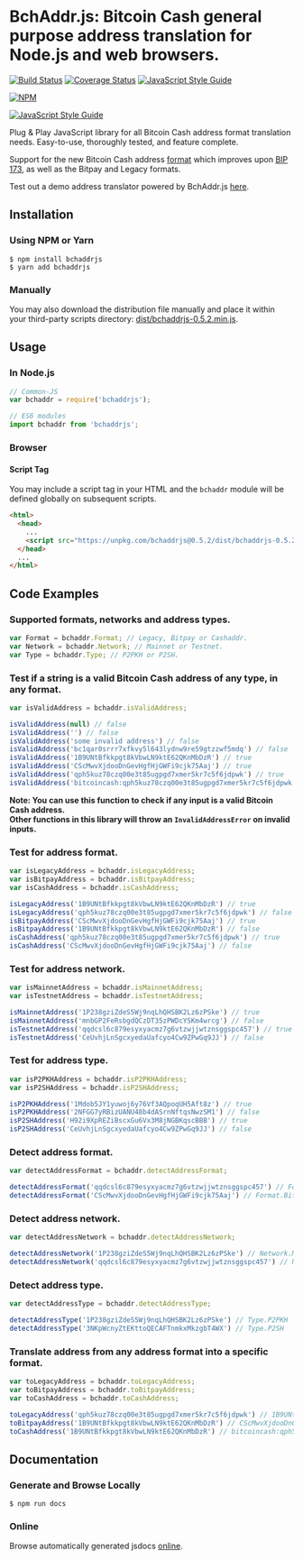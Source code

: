 # BchAddr.js: Bitcoin Cash general purpose address translation for Node.js and web browsers.

[![Build Status](https://travis-ci.org/ealmansi/bchaddrjs.svg?branch=master)](https://travis-ci.org/ealmansi/bchaddrjs) [![Coverage Status](https://coveralls.io/repos/github/ealmansi/bchaddrjs/badge.svg?branch=master)](https://coveralls.io/github/ealmansi/bchaddrjs?branch=master)
[![JavaScript Style Guide](https://img.shields.io/badge/code_style-standard-brightgreen.svg)](https://standardjs.com)

[![NPM](https://nodei.co/npm/bchaddrjs.png?downloads=true)](https://nodei.co/npm/bchaddrjs/)

[![JavaScript Style Guide](https://cdn.rawgit.com/feross/standard/master/badge.svg)](https://github.com/feross/standard)

Plug & Play JavaScript library for all Bitcoin Cash address format translation needs. Easy-to-use, thoroughly tested, and feature complete.

Support for the new Bitcoin Cash address [format](https://github.com/Bitcoin-UAHF/spec/blob/master/bchaddr.md) which improves upon [BIP 173](https://github.com/bitcoin/bips/blob/master/bip-0173.mediawiki), as well as the Bitpay and Legacy formats.

Test out a demo address translator powered by BchAddr.js [here](https://bitcoincashjs.github.io/address/).

## Installation

### Using NPM or Yarn

```bsh
$ npm install bchaddrjs
$ yarn add bchaddrjs
```

### Manually

You may also download the distribution file manually and place it within your third-party scripts directory: [dist/bchaddrjs-0.5.2.min.js](https://unpkg.com/bchaddrjs@0.5.2/dist/bchaddrjs-0.5.2.min.js).

## Usage

### In Node.js

```javascript
// Common-JS
var bchaddr = require('bchaddrjs');

// ES6 modules
import bchaddr from 'bchaddrjs';
```

### Browser

#### Script Tag

You may include a script tag in your HTML and the `bchaddr` module will be defined globally on subsequent scripts.

```html
<html>
  <head>
    ...
    <script src="https://unpkg.com/bchaddrjs@0.5.2/dist/bchaddrjs-0.5.2.min.js"></script>
  </head>
  ...
</html>
```

## Code Examples

### Supported formats, networks and address types.
```javascript
var Format = bchaddr.Format; // Legacy, Bitpay or Cashaddr.
var Network = bchaddr.Network; // Mainnet or Testnet.
var Type = bchaddr.Type; // P2PKH or P2SH.
```

### Test if a string is a valid Bitcoin Cash address of any type, in any format.
```javascript
var isValidAddress = bchaddr.isValidAddress;

isValidAddress(null) // false
isValidAddress('') // false
isValidAddress('some invalid address') // false
isValidAddress('bc1qar0srrr7xfkvy5l643lydnw9re59gtzzwf5mdq') // false
isValidAddress('1B9UNtBfkkpgt8kVbwLN9ktE62QKnMbDzR') // true
isValidAddress('CScMwvXjdooDnGevHgfHjGWFi9cjk75Aaj') // true
isValidAddress('qph5kuz78czq00e3t85ugpgd7xmer5kr7c5f6jdpwk') // true
isValidAddress('bitcoincash:qph5kuz78czq00e3t85ugpgd7xmer5kr7c5f6jdpwk') // true
```

**Note: You can use this function to check if any input is a valid Bitcoin Cash address.<br>Other functions in this library will throw an `InvalidAddressError` on invalid inputs.**

### Test for address format.
```javascript
var isLegacyAddress = bchaddr.isLegacyAddress;
var isBitpayAddress = bchaddr.isBitpayAddress;
var isCashAddress = bchaddr.isCashAddress;

isLegacyAddress('1B9UNtBfkkpgt8kVbwLN9ktE62QKnMbDzR') // true
isLegacyAddress('qph5kuz78czq00e3t85ugpgd7xmer5kr7c5f6jdpwk') // false
isBitpayAddress('CScMwvXjdooDnGevHgfHjGWFi9cjk75Aaj') // true
isBitpayAddress('1B9UNtBfkkpgt8kVbwLN9ktE62QKnMbDzR') // false
isCashAddress('qph5kuz78czq00e3t85ugpgd7xmer5kr7c5f6jdpwk') // true
isCashAddress('CScMwvXjdooDnGevHgfHjGWFi9cjk75Aaj') // false
```

### Test for address network.
```javascript
var isMainnetAddress = bchaddr.isMainnetAddress;
var isTestnetAddress = bchaddr.isTestnetAddress;

isMainnetAddress('1P238gziZdeS5Wj9nqLhQHSBK2Lz6zPSke') // true
isMainnetAddress('mnbGP2FeRsbgdQCzDT35zPWDcYSKm4wrcg') // false
isTestnetAddress('qqdcsl6c879esyxyacmz7g6vtzwjjwtznsggspc457') // true
isTestnetAddress('CeUvhjLnSgcxyedaUafcyo4Cw9ZPwGq9JJ') // false
```

### Test for address type.
```javascript
var isP2PKHAddress = bchaddr.isP2PKHAddress;
var isP2SHAddress = bchaddr.isP2SHAddress;

isP2PKHAddress('1Mdob5JY1yuwoj6y76Vf3AQpoqUH5Aft8z') // true
isP2PKHAddress('2NFGG7yRBizUANU48b4dASrnNftqsNwzSM1') // false
isP2SHAddress('H92i9XpREZiBscxGu6Vx3M8jNGBKqscBBB') // true
isP2SHAddress('CeUvhjLnSgcxyedaUafcyo4Cw9ZPwGq9JJ') // false
```

### Detect address format.
```javascript
var detectAddressFormat = bchaddr.detectAddressFormat;

detectAddressFormat('qqdcsl6c879esyxyacmz7g6vtzwjjwtznsggspc457') // Format.Cashaddr
detectAddressFormat('CScMwvXjdooDnGevHgfHjGWFi9cjk75Aaj') // Format.Bitpay
```

### Detect address network.
```javascript
var detectAddressNetwork = bchaddr.detectAddressNetwork;

detectAddressNetwork('1P238gziZdeS5Wj9nqLhQHSBK2Lz6zPSke') // Network.Mainnet
detectAddressNetwork('qqdcsl6c879esyxyacmz7g6vtzwjjwtznsggspc457') // Network.Testnet
```

### Detect address type.
```javascript
var detectAddressType = bchaddr.detectAddressType;

detectAddressType('1P238gziZdeS5Wj9nqLhQHSBK2Lz6zPSke') // Type.P2PKH
detectAddressType('3NKpWcnyZtEKttoQECAFTnmkxMkzgbT4WX') // Type.P2SH
```

### Translate address from any address format into a specific format.
```javascript
var toLegacyAddress = bchaddr.toLegacyAddress;
var toBitpayAddress = bchaddr.toBitpayAddress;
var toCashAddress = bchaddr.toCashAddress;

toLegacyAddress('qph5kuz78czq00e3t85ugpgd7xmer5kr7c5f6jdpwk') // 1B9UNtBfkkpgt8kVbwLN9ktE62QKnMbDzR
toBitpayAddress('1B9UNtBfkkpgt8kVbwLN9ktE62QKnMbDzR') // CScMwvXjdooDnGevHgfHjGWFi9cjk75Aaj
toCashAddress('1B9UNtBfkkpgt8kVbwLN9ktE62QKnMbDzR') // bitcoincash:qph5kuz78czq00e3t85ugpgd7xmer5kr7c5f6jdpwk
```

## Documentation

### Generate and Browse Locally

```bsh
$ npm run docs
```

### Online

Browse automatically generated jsdocs [online](https://emilio.almansi.me/bchaddrjs/module-bchaddr.html).
